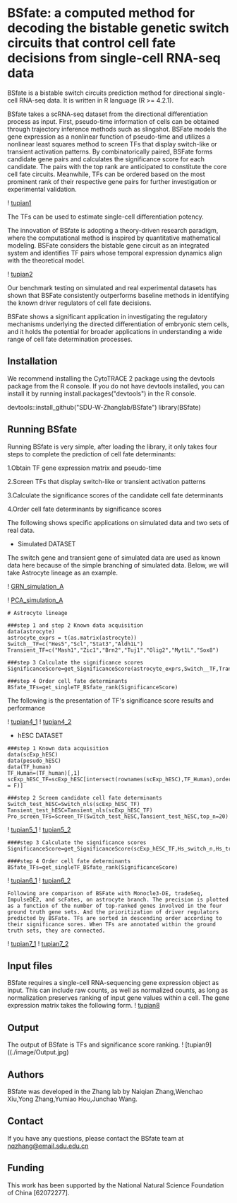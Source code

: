 # BSfate: a computed method for decoding the bistable genetic switch circuits that control cell fate decisions from single-cell RNA-seq data

BSfate is a bistable switch circuits prediction method for directional single-cell RNA-seq data. It is written in R language (R >= 4.2.1).

BSfate takes a scRNA-seq dataset from the directional differentiation process as input. First, pseudo-time information of cells can be obtained through trajectory inference methods such as slingshot. BSFate models the gene expression as a nonlinear function of pseudo-time and utilizes a nonlinear least squares method to screen TFs that display switch-like or transient activation patterns. By combinatorically paired, BSFate forms candidate gene pairs and calculates the significance score for each candidate. The pairs with the top rank are anticipated to constitute the core cell fate circuits. Meanwhile, TFs can be ordered based on the most prominent rank of their respective gene pairs for further investigation or experimental validation.

! [tupian1](./image/Computational20%method.jpg)

The TFs can be used to estimate single-cell differentiation potency.

The innovation of BSfate is adopting a theory-driven research paradigm, where the computational method is inspired by quantitative mathematical modeling. BSFate considers the bistable gene circuit as an integrated system and identifies TF pairs whose temporal expression dynamics align with the theoretical model.

! [tupian2](./image/Theoretical20%model20%analysis.jpg)

Our benchmark testing on simulated and real experimental datasets has shown that BSFate consistently outperforms baseline methods in identifying the known driver regulators of cell fate decisions.

BSFate shows a significant application in investigating the regulatory mechanisms underlying the directed differentiation of embryonic stem cells, and it holds the potential for broader applications in understanding a wide range of cell fate determination processes.

## **Installation**
We recommend installing the CytoTRACE 2 package using the devtools package from the R console. If you do not have devtools installed, you can install it by running install.packages("devtools") in the R console.

devtools::install_github("SDU-W-Zhanglab/BSfate")
library(BSfate)

## **Running** **BSfate**
Running BSfate is very simple, after loading the library, it only takes four steps to complete the prediction of cell fate determinants:

1.Obtain TF gene expression matrix and pseudo-time

2.Screen TFs that display switch-like or transient activation patterns

3.Calculate the significance scores of the candidate cell fate determinants

4.Order cell fate determinants by significance scores

The following shows specific applications on simulated data and two sets of real data.

- Simulated DATASET

The switch gene and transient gene of simulated data are used as known data here because of the simple branching of simulated data. Below, we will take Astrocyte lineage as an example.

! [GRN_simulation_A](./image/GRN_simulation_A.jpg)

! [PCA_simulation_A](./image/PCA_simulation_A.jpg)
```
# Astrocyte lineage

###step 1 and step 2 Known data acquisition
data(astrocyte)
astrocyte_exprs = t(as.matrix(astrocyte))
Switch__TF=c("Hes5","Scl","Stat3","Aldh1L")
Transient_TF=c("Mash1","Zic1","Brn2","Tuj1","Olig2","Myt1L","Sox8")

###step 3 Calculate the significance scores
SignificanceScore=get_SignificanceScore(astrocyte_exprs,Switch__TF,Transient_TF,0)

###step 4 Order cell fate determinants
BSfate_TFs=get_singleTF_BSfate_rank(SignificanceScore)

```
The following is the presentation of TF's significance score results and performance

! [tupian4_1](./image/results_simulation_A.jpg)
! [tupian4_2](./image/other_DE_compare_A.jpg)

- hESC DATASET
```
###step 1 Known data acquisition
data(scExp_hESC)
data(pesudo_hESC)
data(TF_human)
TF_Human=(TF_human)[,1]
scExp_hESC_TF=scExp_hESC[intersect(rownames(scExp_hESC),TF_Human),order(pesudo_hESC[,1],decreasing = F)]

###step 2 Screem candidate cell fate determinants
Switch_test_hESC=Switch_nls(scExp_hESC_TF)
Tansient_test_hESC=Tansient_nls(scExp_hESC_TF)
Pro_screen_TFs=Screen_TF(Switch_test_hESC,Tansient_test_hESC,top_n=20)
```
! [tupian5_1](./image/hotplot_hESC.jpg)
! [tupian5_2](./image/switch_transient_TF_hESC.jpg)

```
####step 3 Calculate the significance scores
SignificanceScore=get_SignificanceScore(scExp_hESC_TF,Hs_switch_n,Hs_transient_n,0.1)

####step 4 Order cell fate determinants
BSfate_TFs=get_singleTF_BSfate_rank(SignificanceScore)
```
! [tupian6_1](./image/score_hESC.jpg)
! [tupian6_2](./image/results_hESC.jpg)
```
Following are comparison of BSFate with Monocle3-DE, tradeSeq, ImpulseDE2, and scFates, on astrocyte branch. The precision is plotted as a function of the number of top-ranked genes involved in the four ground truth gene sets. And the prioritization of driver regulators predicted by BSFate. TFs are sorted in descending order according to their significance sores. When TFs are annotated within the ground truth sets, they are connected.
```
! [tupian7_1](./image/other_DE_compare_hESC.jpg)
! [tupian7_2](./image/GO_results_hESC.jpg)

## **Input** **files**

BSfate requires a single-cell RNA-sequencing gene expression object as input. This can include raw counts, as well as normalized counts, as long as normalization preserves ranking of input gene values within a cell. The gene expression matrix takes the following form.
! [tupian8](./image/Input.jpg)

## **Output**

The output of BSfate is TFs and significance score ranking.
! [tupian9]((./image/Output.jpg)

## **Authors**

BSfate was developed in the Zhang lab by Naiqian Zhang,Wenchao Xiu,Yong Zhang,Yumiao Hou,Junchao Wang.
## **Contact**

If you have any questions, please contact the BSfate team at nqzhang@email.sdu.edu.cn

## **Funding**

This work has been supported by the National Natural Science Foundation of China [62072277].
